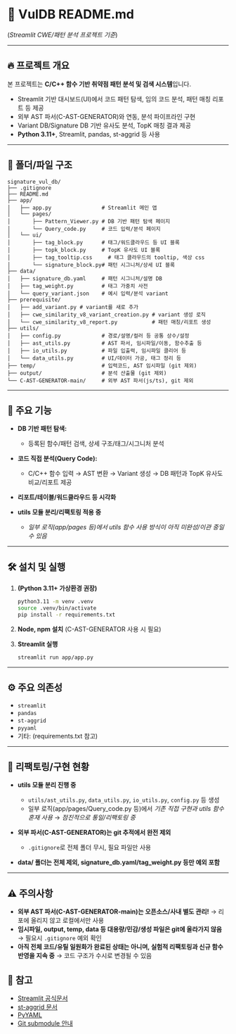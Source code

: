 # 📖 VulDB README.md

(*Streamlit CWE/패턴 분석 프로젝트 기준*)

---

## 🔥 프로젝트 개요

본 프로젝트는 **C/C++ 함수 기반 취약점 패턴 분석 및 검색 시스템**입니다.

* Streamlit 기반 대시보드(UI)에서 코드 패턴 탐색, 임의 코드 분석, 패턴 매칭 리포트 등 제공
* 외부 AST 파서(C-AST-GENERATOR)와 연동, 분석 파이프라인 구현
* Variant DB/Signature DB 기반 유사도 분석, TopK 매칭 결과 제공
* **Python 3.11+**, Streamlit, pandas, st-aggrid 등 사용

---

## 📂 폴더/파일 구조

```
signature_vul_db/
├── .gitignore
├── README.md
├── app/
│   ├── app.py                # Streamlit 메인 앱
│   └── pages/
│       ├── Pattern_Viewer.py # DB 기반 패턴 탐색 페이지
│       └── Query_code.py     # 코드 입력/분석 페이지
│   └── ui/
│       ├── tag_block.py      # 태그/워드클라우드 등 UI 블록
│       ├── topk_block.py     # TopK 유사도 UI 블록
│       ├── tag_tooltip.css     # 태그 클라우드의 tooltip, 색상 css
│       └── signature_block.py# 패턴 시그니처/상세 UI 블록
├── data/
│   ├── signature_db.yaml     # 패턴 시그니처/설명 DB
│   ├── tag_weight.py         # 태그 가중치 사전
│   └── query_variant.json    # 예시 입력/분석 variant
├── prerequisite/
│   ├── add_variant.py # variant를 새로 추가
│   ├── cwe_similarity_v8_variant_creation.py # variant 생성 로직
│   └── cwe_similarity_v8_report.py           # 패턴 매칭/리포트 생성
├── utils/
│   ├── config.py             # 경로/설명/컬러 등 공통 상수/설정
│   ├── ast_utils.py          # AST 파서, 임시파일/이동, 함수추출 등
│   ├── io_utils.py           # 파일 입출력, 임시파일 클리어 등
│   └── data_utils.py         # UI/데이터 가공, 태그 정리 등
├── temp/                     # 입력코드, AST 임시파일 (git 제외)
├── output/                   # 분석 산출물 (git 제외)
└── C-AST-GENERATOR-main/     # 외부 AST 파서(js/ts), git 제외
```

---

## 🚦 주요 기능

* **DB 기반 패턴 탐색:**

  * 등록된 함수/패턴 검색, 상세 구조/태그/시그니처 분석
* **코드 직접 분석(Query Code):**

  * C/C++ 함수 입력 → AST 변환 → Variant 생성 → DB 패턴과 TopK 유사도 비교/리포트 제공
* **리포트/테이블/워드클라우드 등 시각화**
* **utils 모듈 분리/리팩토링 적용 중**

  * *일부 로직(app/pages 등)에서 utils 함수 사용 방식이 아직 미완성/이관 중일 수 있음*

---

## 🛠️ 설치 및 실행

1. **(Python 3.11+ 가상환경 권장)**

   ```bash
   python3.11 -m venv .venv
   source .venv/bin/activate
   pip install -r requirements.txt
   ```

2. **Node, npm 설치** (C-AST-GENERATOR 사용 시 필요)

3. **Streamlit 실행**

   ```bash
   streamlit run app/app.py
   ```

---

## ⚙️ 주요 의존성

* `streamlit`
* `pandas`
* `st-aggrid`
* `pyyaml`
* 기타: (requirements.txt 참고)

---

## 📝 리팩토링/구현 현황

* **utils 모듈 분리 진행 중**

  * `utils/ast_utils.py`, `data_utils.py`, `io_utils.py`, `config.py` 등 생성
  * 일부 로직(app/pages/Query\_code.py 등)에서 *기존 직접 구현과 utils 함수 혼재 사용*
    → *점진적으로 통일/리팩토링 중*
* **외부 파서(C-AST-GENERATOR)는 git 추적에서 완전 제외**

  * `.gitignore`로 전체 폴더 무시, 필요 파일만 사용
* **data/ 폴더는 전체 제외, signature\_db.yaml/tag\_weight.py 등만 예외 포함**

---

## ⚠️ 주의사항

* **외부 AST 파서(C-AST-GENERATOR-main)는 오픈소스/사내 별도 관리!**
  → 리포에 올리지 않고 로컬에서만 사용
* **임시파일, output, temp, data 등 대용량/민감/생성 파일은 git에 올라가지 않음**
  → 필요시 `.gitignore` 예외 확인
* **아직 전체 코드/유틸 일원화가 완료된 상태는 아니며,
  실험적 리팩토링과 신규 함수 반영을 지속 중**
  → 코드 구조가 수시로 변경될 수 있음

## 🔗 참고

* [Streamlit 공식문서](https://docs.streamlit.io/)
* [st-aggrid 문서](https://pypi.org/project/streamlit-aggrid/)
* [PyYAML](https://pyyaml.org/)
* [Git submodule 안내](https://git-scm.com/book/ko/v2/Git-도구-서브모듈)

